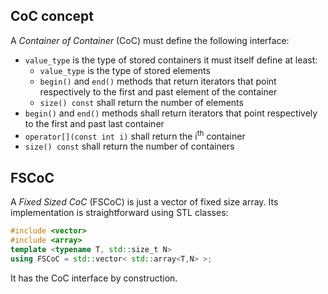 CoC concept
-----------

A *Container of Container* (CoC) must define the following interface:
* `value_type` is the type of stored containers it must itself define at least:
  * `value_type` is the type of stored elements
  * `begin()` and `end()` methods that return iterators that point respectively to the first and past element of the container
  * `size() const` shall return the number of elements
* `begin()` and `end()` methods shall return iterators that point respectively to the first and past last container
* `operator[](const int i)` shall return the i<sup>th</sup> container 
* `size() const` shall return the number of containers 

FSCoC
-----
A *Fixed Sized CoC* (FSCoC) is just a vector of fixed size array. Its implementation is
straightforward using STL classes:
```cpp
#include <vector>
#include <array>
template <typename T, std::size_t N>
using FSCoC = std::vector< std::array<T,N> >;
```
It has the CoC interface by construction.

